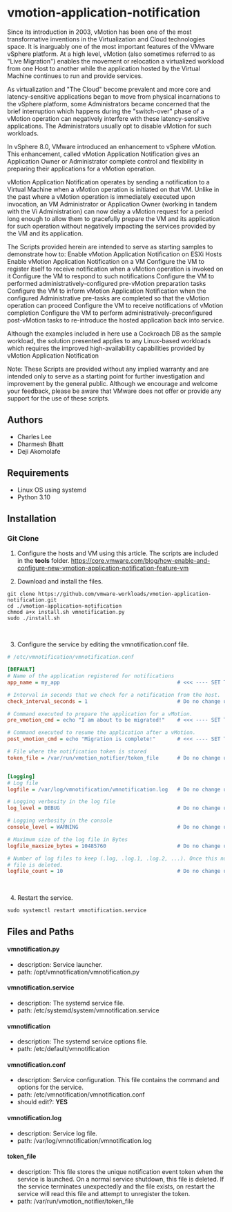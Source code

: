 # vmotion-application-notification 

Since its introduction in 2003, vMotion has been one of the most transformative inventions in the Virtualization and Cloud technologies space. It is inarguably one of the most important features of the VMware vSphere platform. At a high level, vMotion (also sometimes referred to as "Live Migration") enables the movement or relocation a virtualized workload from one Host to another while the application hosted by the Virtual Machine continues to run and provide services.

As virtualization and "The Cloud" become prevalent and more core and latency-sensitive applications began to move from physical incarnations to the vSphere platform, some Administrators became concerned that the brief interruption which happens during the "switch-over" phase of a vMotion operation can negatively interfere with these latency-sensitive applications. The Administrators usually opt to disable vMotion for such workloads.

In vSphere 8.0, VMware introduced an enhancement to vSphere vMotion. This enhancement, called vMotion Application Notification gives an Application Owner or Administrator complete control and flexibility in preparing their applications for a vMotion operation.

vMotion Application Notification operates by sending a notification to a Virtual Machine when a vMotion operation is initiated on that VM. Unlike in the past where a vMotion operation is immediately executed upon invocation, an VM Administrator or Application Owner (working in tandem with the Vi Administration) can now delay a vMotion request for a period long enough to allow them to gracefully prepare the VM and its application for such operation without negatively impacting the services provided by the VM and its application.

The Scripts provided herein are intended to serve as starting samples to demonstrate how to:
Enable vMotion Application Notification on ESXi Hosts
Enable vMotion Application Notification on a VM
Configure the VM to register itself to receive notification when a vMotion operation is invoked on it
Configure the VM to respond to such notifications
Configure the VM to performed administratively-configured pre-vMotion preparation tasks
Configure the VM to inform vMotion Application Notification when the configured Administrative pre-tasks are completed so that the vMotion operation can proceed
Configure the VM to receive notifications of vMotion completion
Configure the VM to perform administratively-preconfigured post-vMotion tasks to re-introduce the hosted application back into service.

Although the examples included in here use a Cockroach DB as the sample workload, the solution presented applies to any Linux-based workloads which requires the improved high-availability capabilities provided by vMotion Application Notification

Note: These Scripts are provided without any implied warranty and are intended only to serve as a starting point for further investigation and improvement by the general public. Although we encourage and welcome your feedback, please be aware that VMware does not offer or provide any support for the use of these scripts.

## Authors
* Charles Lee
* Dharmesh Bhatt
* Deji Akomolafe


## Requirements
* Linux OS using systemd
* Python 3.10


## Installation
### Git Clone
1. Configure the hosts and VM using this article. The scripts are included in the **tools** folder.
https://core.vmware.com/blog/how-enable-and-configure-new-vmotion-application-notification-feature-vm


2. Download and install the files.
```
git clone https://github.com/vmware-workloads/vmotion-application-notification.git
cd ./vmotion-application-notification
chmod a+x install.sh vmnotification.py
sudo ./install.sh
```
<br>

3. Configure the service by editing the vmnotification.conf file.
```ini
# /etc/vmnotification/vmnotification.conf

[DEFAULT]
# Name of the application registered for notifications
app_name = my_app                                      # <<< ---- SET THIS TO YOUR APPLICATION NAME

# Interval in seconds that we check for a notification from the host. 
check_interval_seconds = 1                             # Do no change unless you know what you are doing.

# Command executed to prepare the application for a vMotion.
pre_vmotion_cmd = echo "I am about to be migrated!"    # <<< ---- SET THIS TO THE PRE VMOTION COMMAND

# Command executed to resume the application after a vMotion.
post_vmotion_cmd = echo "Migration is complete!"       # <<< ---- SET THIS TO THE POST VMOTION COMMAND

# File where the notification token is stored
token_file = /var/run/vmotion_notifier/token_file      # Do no change unless you know what you are doing.


[Logging]
# Log file
logfile = /var/log/vmnotification/vmnotification.log   # Do no change unless you know what you are doing.

# Logging verbosity in the log file
log_level = DEBUG                                      # Do no change unless you know what you are doing.

# Logging verbosity in the console
console_level = WARNING                                # Do no change unless you know what you are doing.

# Maximum size of the log file in Bytes
logfile_maxsize_bytes = 10485760                       # Do no change unless you know what you are doing.

# Number of log files to keep (.log, .log.1, .log.2, ...). Once this number of log files is reached, the oldest
# file is deleted.
logfile_count = 10                                     # Do no change unless you know what you are doing.
```
<br>

4. Restart the service.
```
sudo systemctl restart vmnotification.service
```

## Files and Paths

#### vmnotification.py
* description: Service launcher.
* path: /opt/vmnotification/vmnotification.py

#### vmnotification.service
* description: The systemd service file.
* path: /etc/systemd/system/vmnotification.service

#### vmnotification
* description: The systemd service options file.
* path: /etc/default/vmnotification

#### vmnotification.conf
* description: Service configuration. This file contains the command and options for the service.
* path: /etc/vmnotification/vmnotification.conf
* should edit?: **YES**

#### vmnotification.log
* description: Service log file.
* path: /var/log/vmnotification/vmnotification.log

#### token_file
* description: This file stores the unique notification event token when the service is launched. On a normal service shutdown, this file is deleted. If the service terminates unexpectedly and the file exists, on restart the service will read this file and attempt to unregister the token.
* path: /var/run/vmotion_notifier/token_file
